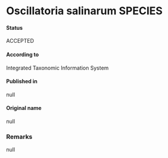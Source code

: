 # Oscillatoria salinarum SPECIES

#### Status
ACCEPTED

#### According to
Integrated Taxonomic Information System

#### Published in
null

#### Original name
null

### Remarks
null